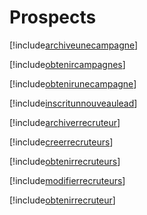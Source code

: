 # Prospects

[!include[archiveunecampagne](prospects.archiveunecampagne.autogen.md)]

[!include[obtenircampagnes](prospects.obtenircampagnes.autogen.md)]

[!include[obtenirunecampagne](prospects.obtenirunecampagne.autogen.md)]

[!include[inscritunnouveaulead](prospects.inscritunnouveaulead.autogen.md)]

[!include[archiverrecruteur](prospects.archiverrecruteur.autogen.md)]

[!include[creerrecruteurs](prospects.creerrecruteurs.autogen.md)]

[!include[obtenirrecruteurs](prospects.obtenirrecruteurs.autogen.md)]

[!include[modifierrecruteurs](prospects.modifierrecruteurs.autogen.md)]

[!include[obtenirrecruteur](prospects.obtenirrecruteur.autogen.md)]












